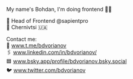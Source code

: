My name's Bohdan, I'm doing frontend 🤘🏻  
  
🪪 Head of Frontend @sapientpro  
📍 Chernivtsi 🇺🇦  
  
Contact me:  
📩 www.t.me/bdvorianov  
🖇️ www.linkedin.com/in/bdvorianov/  
🟦 www.bsky.app/profile/bdvorianov.bsky.social  
🐦 www.twitter.com/bdvorianov  
